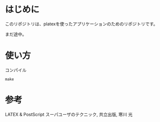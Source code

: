 # はじめに

このリポジトリは、platexを使ったアプリケーションのためのリポジトリです。

まだ途中。

# 使い方

コンパイル

```
make
```


# 参考

LATEX & PostScript スーパユーザのテクニック, 共立出版, 寒川 光


